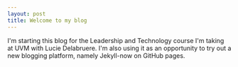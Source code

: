 ```yaml
---
layout: post
title: Welcome to my blog
---
```

I'm starting this blog for the Leadership and Technology course I'm taking at UVM with Lucie Delabruere.  I'm also using it as an opportunity to try out a new blogging platform, namely Jekyll-now on GitHub pages. 



